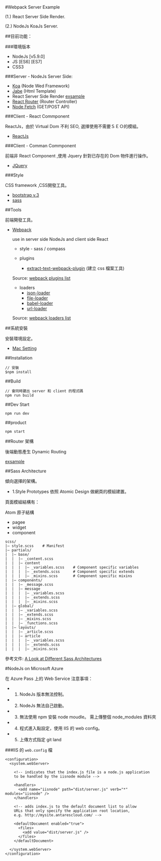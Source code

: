 #Webpack Server Example


(1.) React Server Side Render.

(2.) NodeJs KoaJs Server.


##目前功能：

###環境版本

  - NodeJs [v5.9.0]
  - JS [ES6] [ES7]
  - CSS3

###Server - NodeJs Server Side:

  - [Koa](https://github.com/koajs/koa)  (Node Wed Framework)
  - [Jabe](http://jade-lang.com/)  (Html Template)
  - React Server Side Render [exsample](https://github.com/mhart/react-server-example)
  - [React Router](https://github.com/reactjs/react-router) (Router Controller)
  - [Node Fetch](https://www.npmjs.com/package/node-fetch) (GET/POST API)

###Client - React Commponent

ReactJs，由於 Virtual Dom 不利 SEO, 選擇使用不需要ＳＥＯ的模組。

  - [ReactJs](https://facebook.github.io/react/)

###Client - Comman Commponent

前端非 React Component ,使用 Jquery 針對已存在的 Dom 物件進行操作。

  - [JQuery](https://jquery.com/)

###Style

CSS framework ,CSS開發工具。

  - [bootstrap v.3](http://getbootstrap.com/)
  - [sass](http://sass-lang.com/)

##Tools

前端開發工具。

  - [Webpack](https://webpack.github.io/)

    use in server side NodeJs and client side React
    * style - sass / compass

    * plugins
      + [extract-text-webpack-plugin](https://github.com/webpack/extract-text-webpack-plugin) (建立 css 檔案工具)

    Source: [webpack plugins list](https://github.com/webpack/docs/wiki/list-of-plugins)  

    * loaders
      + [json-loader](https://github.com/webpack/json-loader)
      + [file-loader](https://github.com/webpack/file-loader)
      + [babel-loader](https://github.com/babel/babel-loader)
      + [url-loader](https://github.com/webpack/url-loader)

    Source: [webpack loaders list](https://webpack.github.io/docs/list-of-loaders.html)

##系統安裝

安裝環境設定。

  - [Mac Setting](https://github.com/lllllinli/MacOSX-Setting)

##Installation

```
// 安裝
$npm install
```

##Build

```
// 會同時建出 server 和 client 的程式碼
npm run build
```

##Dev Start

```
npm run dev
```

##product

```
npm start
```



##Router  架構

後端動態產生 Dynamic Routing

[exsample](https://github.com/reactjs/react-router/blob/master/docs/guides/DynamicRouting.md)


##Sass  Architecture

傾向選擇的架構。

  - 1.Style Prototypes
    依照 Atomic Design 做網頁的模組建置。

頁面模組結構有：

  Atom 原子結構

  - pagee
  - widget
  - component


```
scss/
|– style.scss    # Manifest
|– partials/
|  |– base/
|  |  |– _content.scss
|  |  |– content
|  |  |  |– _variables.scss    # Component specific variables  
|  |  |  |– _extends.scss      # Component specific extends
|  |  |  |– _mixins.scss       # Component specific mixins
|  |– components/
|  |  |– _message.scss
|  |  |– message
|  |  |  |– _variables.scss
|  |  |  |– _extends.scss
|  |  |  |– _mixins.scss
|  |– global/
|  |  |– _variables.scss
|  |  |– _extends.scss
|  |  |– _mixins.scss
|  |  |– _functions.scss
|  |– layouts/
|  |  |– _article.scss
|  |  |– article
|  |  |  |– _variables.scss
|  |  |  |– _extends.scss
|  |  |  |– _mixins.scss
```


參考文件: [A Look at Different Sass Architectures](https://www.sitepoint.com/look-different-sass-architectures/)





#NodeJs on Microsoft Azure

在 Azure Pass 上的 Web Service  注意事項：

 * 01. NodeJs 版本無法控制。
 * 02. NodeJs 無法自己啟動。
 * 03. 無法使用 npm 安裝 node moudle。 需上傳整個 node_modules 資料夾
 * 04. 程式進入點設定，使用 IIS 的 web config。
 * 05. 上傳方式指定 git land


###IIS 的 ```web.config``` 檔

```
<configuration>
  <system.webServer>

    <!-- indicates that the index.js file is a node.js application
    to be handled by the iisnode module -->

    <handlers>
      <add name="iisnode" path="dist/server.js" verb="*" modules="iisnode" />
    </handlers>

    <!-- adds index.js to the default document list to allow
    URLs that only specify the application root location,
    e.g. http://mysite.antarescloud.com/ -->

    <defaultDocument enabled="true">
      <files>
        <add value="dist/server.js" />
      </files>
    </defaultDocument>

  </system.webServer>
</configuration>
```
